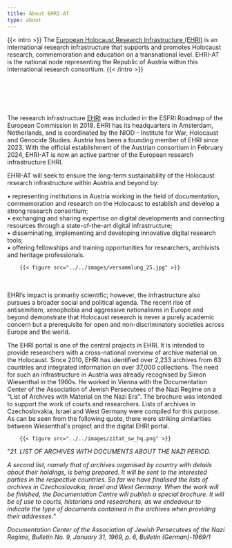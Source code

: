 ```yaml
---
title: About EHRI-AT
type: about
---
```


{{< intro >}}
The [European Holocaust Research Infrastructure (EHRI)](https://www.ehri-project.eu) is an international research infrastructure that supports and promotes Holocaust research, commemoration and education on a transnational level. EHRI-AT is the national node representing the Republic of Austria within this international research consortium.
{{< /intro >}}

<br/><br/> 
<br/><br/>

The research infrastructure [EHRI](https://www.ehri-project.eu) was included in the ESFRI Roadmap of the European Commission in 2018. EHRI has its headquarters in Amsterdam, Netherlands, and is coordinated by the NIOD - Institute for War, Holocaust and Genocide Studies. Austria has been a founding member of EHRI since 2023. With the official establishment of the Austrian consortium in February 2024, EHRI-AT is now an active partner of the European research infrastructure EHRI.

EHRI-AT will seek to ensure the long-term sustainability of the Holocaust research infrastructure within Austria and beyond by:

•	representing institutions in Austria working in the field of documentation, commemoration and research on the Holocaust to establish and develop a strong research consortium;\
•	exchanging and sharing expertise on digital developments and connecting resources through a state-of-the-art digital infrastructure;\
•	disseminating, implementing and developing innovative digital research tools;\
•	offering fellowships and training opportunities for researchers, archivists and heritage professionals.

        {{< figure src="../../images/versammlung_25.jpg" >}}
        
<br/><br/>
EHRI’s impact is primarily scientific; however, the infrastructure also pursues a broader social and political agenda. The recent rise of antisemitism, xenophobia and aggressive nationalisms in Europe and beyond demonstrate that Holocaust research is never a purely academic concern but a prerequisite for open and non-discriminatory societies across Europe and the world.

The EHRI portal is one of the central projects in EHRI. It is intended to provide researchers with a cross-national overview of archive material on the Holocaust. Since 2010, EHRI has identified over 2,233 archives from 63 countries and integrated information on over 37,000 collections. The need for such an infrastructure in Austria was already recognised by Simon Wiesenthal in the 1960s. He worked in Vienna with the Documentation Center of the Association of Jewish Persecutees of the Nazi Regime on a "List of Archives with Material on the Nazi Era". The brochure was intended to support the work of courts and researchers. Lists of archives in Czechoslovakia, Israel and West Germany were compiled for this purpose. As can be seen from the following quote, there were striking similarities between Wiesenthal's project and the digital EHRI portal.

        {{< figure src="../../images/zitat_sw_hq.png" >}}

"_21. LIST OF ARCHIVES WITH DOCUMENTS ABOUT THE NAZI PERIOD._

_A second list, namely that of archives organised by country with details about their holdings, is being prepared. It will be sent to the interested parties in the respective countries. So far we have finalised the lists of archives in Czechoslovakia, Israel and West Germany. When the work will be finished, the Documentation Centre will publish a special brochure. It will be of use to courts, historians and researchers, as we endeavour to indicate the type of documents contained in the archives when providing their addresses._"

_Documentation Center of the Association of Jewish Persecutees of the Nazi Regime, Bulletin No. 9, January 31, 1969, p. 6, Bulletin (German)-1969/1_
